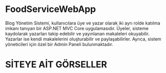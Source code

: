 # FoodServiceWebApp
Blog Yönetim Sistemi, kullanıcılara üye ve yazar olarak iki ayrı rolde katılma imkanı tanıyan bir ASP.NET MVC Core uygulamasıdır. Üyeler, sisteme kaydolarak yazarları takip edebilir ve yayınlanan makaleleri okuyabilir. Yazarlar ise kendi makalelerini oluşturabilir ve paylaşabilirler. Ayrıca, sistem yöneticileri için özel bir Admin Paneli bulunmaktadır.

# SİTEYE AİT GÖRSELLER
